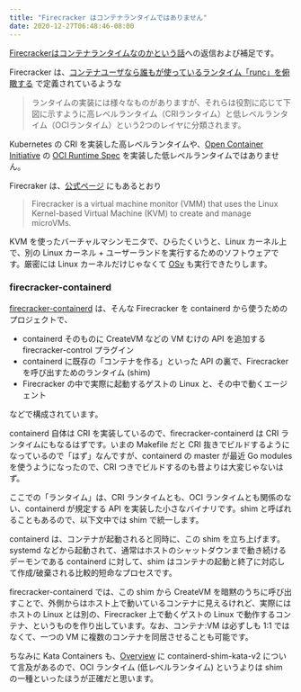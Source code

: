 ```yaml
---
title: "Firecracker はコンテナランタイムではありません"
date: 2020-12-27T06:48:46-08:00
---
```


[Firecrackerはコンテナランタイムなのかという話](https://blog.inductor.me/entry/2020/12/23/213104)への返信および補足です。

Firecracker は、[コンテナユーザなら誰もが使っているランタイム「runc」を俯瞰する](https://medium.com/nttlabs/runc-overview-263b83164c98) で定義されているような

> ランタイムの実装には様々なものがありますが、それらは役割に応じて下図に示すように高レベルランタイム（CRIランタイム）と低レベルランタイム（OCIランタイム）という2つのレイヤに分類されます。

Kubernetes の CRI を実装した高レベルランタイムや、[Open Container Initiative](https://opencontainers.org/) の [OCI Runtime Spec](https://github.com/opencontainers/runtime-spec) を実装した低レベルランタイムではありません。

Firecraker は、[公式ページ](https://firecracker-microvm.github.io/) にもあるとおり

> Firecracker is a virtual machine monitor (VMM) that uses the Linux Kernel-based Virtual Machine (KVM) to create and manage microVMs.

KVM を使ったバーチャルマシンモニタで、ひらたくいうと、Linux カーネル上で、別の Linux カーネル + ユーザーランドを実行するためのソフトウェアです。厳密には Linux カーネルだけじゃなくて [OSv](http://osv.io/) も実行できたりします。

### firecracker-containerd

[firecracker-containerd](https://github.com/firecracker-microvm/firecracker-containerd/) は、そんな Firecracker を containerd から使うためのプロジェクトで、

* containerd そのものに CreateVM などの VM むけの API を追加する firecracker-control プラグイン
* containerd に既存の「コンテナを作る」といった API の裏で、Firecracker を呼び出すためのランタイム (shim)
* Firecracker の中で実際に起動するゲストの Linux と、その中で動くエージェント

などで構成されています。

containerd 自体は CRI を実装しているので、firecracker-containerd は CRI ランタイムにもなるはずです。いまの Makefile だと CRI 抜きでビルドするようになっているので「はず」なんですが、containerd の master が最近 Go modules を使うようになったので、CRI つきでビルドするのも昔よりは大変じゃないはず。

ここでの「ランタイム」は、CRI ランタイムとも、OCI ランタイムとも関係のない、containerd が規定する API を実装した小さなバイナリです。shim と呼ばれることもあるので、以下文中では shim で統一します。

containerd は、コンテナが起動されると同時に、この shim を立ち上げます。systemd などから起動されて、通常はホストのシャットダウンまで動き続けるデーモンである containerd に対して、shim はコンテナの起動と終了に対応して作成/破棄される比較的短命なプロセスです。

firecracker-containerd では、この shim から CreateVM を暗黙のうちに呼び出すことで、外側からはホスト上で動いているコンテナに見えるけれど、実際にはホストの Linux とは別の、Firecracker 上で動くゲストの Linux で動作するコンテナ、というものを作り出しています。なお、コンテナ:VM は必ずしも 1:1 ではなくて、一つの VM に複数のコンテナを同居させることも可能です。

ちなみに Kata Containers も、[Overview](https://github.com/kata-containers/kata-containers/blob/2.0-dev/docs/design/architecture.md#overview
) に  containerd-shim-kata-v2 について言及があるので、OCI ランタイム (低レベルランタイム) というよりは shim の一種といったほうが正確だと思います。
